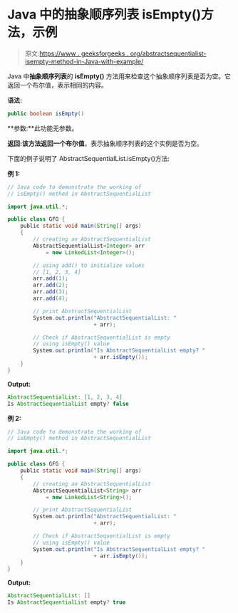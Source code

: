 # Java 中的抽象顺序列表 isEmpty()方法，示例

> 原文:[https://www . geeksforgeeks . org/abstractsequentialist-isempty-method-in-Java-with-example/](https://www.geeksforgeeks.org/abstractsequentiallist-isempty-method-in-java-with-example/)

Java 中**抽象顺序列表**的 **isEmpty()** 方法用来检查这个抽象顺序列表是否为空。它返回一个布尔值，表示相同的内容。

**语法:**

```java
public boolean isEmpty()
```

**参数:**此功能无参数。

**返回:**该方法返回一个**布尔值**，表示抽象顺序列表的这个实例是否为空。

下面的例子说明了 AbstractSequentialList.isEmpty()方法:

**例 1:**

```java
// Java code to demonstrate the working of
// isEmpty() method in AbstractSequentialList

import java.util.*;

public class GFG {
    public static void main(String[] args)
    {
        // creating an AbstractSequentialList
        AbstractSequentialList<Integer> arr
            = new LinkedList<Integer>();

        // using add() to initialize values
        // [1, 2, 3, 4]
        arr.add(1);
        arr.add(2);
        arr.add(3);
        arr.add(4);

        // print AbstractSequentialList
        System.out.println("AbstractSequentialList: "
                           + arr);

        // Check if AbstractSequentialList is empty
        // using isEmpty() value
        System.out.println("Is AbstractSequentialList empty? "
                           + arr.isEmpty());
    }
}
```

**Output:**

```java
AbstractSequentialList: [1, 2, 3, 4]
Is AbstractSequentialList empty? false

```

**例 2:**

```java
// Java code to demonstrate the working of
// isEmpty() method in AbstractSequentialList

import java.util.*;

public class GFG {
    public static void main(String[] args)
    {
        // creating an AbstractSequentialList
        AbstractSequentialList<String> arr
            = new LinkedList<String>();

        // print AbstractSequentialList
        System.out.println("AbstractSequentialList: "
                           + arr);

        // Check if AbstractSequentialList is empty
        // using isEmpty() value
        System.out.println("Is AbstractSequentialList empty? "
                           + arr.isEmpty());
    }
}
```

**Output:**

```java
AbstractSequentialList: []
Is AbstractSequentialList empty? true

```
